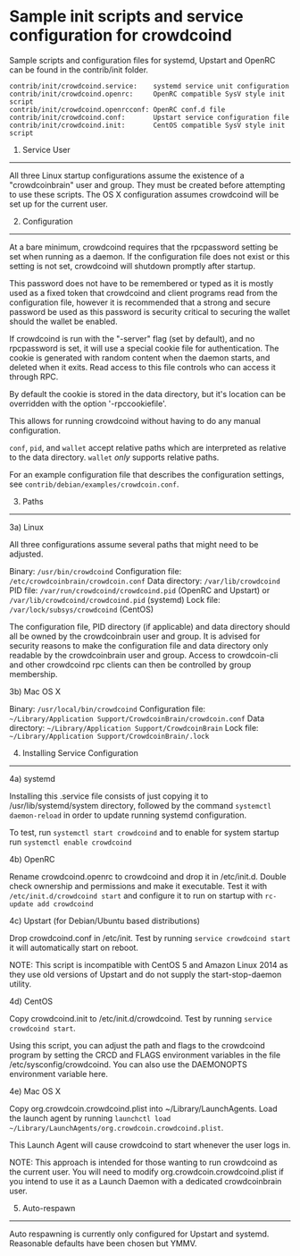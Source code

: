 Sample init scripts and service configuration for crowdcoind
==========================================================

Sample scripts and configuration files for systemd, Upstart and OpenRC
can be found in the contrib/init folder.

    contrib/init/crowdcoind.service:    systemd service unit configuration
    contrib/init/crowdcoind.openrc:     OpenRC compatible SysV style init script
    contrib/init/crowdcoind.openrcconf: OpenRC conf.d file
    contrib/init/crowdcoind.conf:       Upstart service configuration file
    contrib/init/crowdcoind.init:       CentOS compatible SysV style init script

1. Service User
---------------------------------

All three Linux startup configurations assume the existence of a "crowdcoinbrain" user
and group.  They must be created before attempting to use these scripts.
The OS X configuration assumes crowdcoind will be set up for the current user.

2. Configuration
---------------------------------

At a bare minimum, crowdcoind requires that the rpcpassword setting be set
when running as a daemon.  If the configuration file does not exist or this
setting is not set, crowdcoind will shutdown promptly after startup.

This password does not have to be remembered or typed as it is mostly used
as a fixed token that crowdcoind and client programs read from the configuration
file, however it is recommended that a strong and secure password be used
as this password is security critical to securing the wallet should the
wallet be enabled.

If crowdcoind is run with the "-server" flag (set by default), and no rpcpassword is set,
it will use a special cookie file for authentication. The cookie is generated with random
content when the daemon starts, and deleted when it exits. Read access to this file
controls who can access it through RPC.

By default the cookie is stored in the data directory, but it's location can be overridden
with the option '-rpccookiefile'.

This allows for running crowdcoind without having to do any manual configuration.

`conf`, `pid`, and `wallet` accept relative paths which are interpreted as
relative to the data directory. `wallet` *only* supports relative paths.

For an example configuration file that describes the configuration settings,
see `contrib/debian/examples/crowdcoin.conf`.

3. Paths
---------------------------------

3a) Linux

All three configurations assume several paths that might need to be adjusted.

Binary:              `/usr/bin/crowdcoind`
Configuration file:  `/etc/crowdcoinbrain/crowdcoin.conf`
Data directory:      `/var/lib/crowdcoind`
PID file:            `/var/run/crowdcoind/crowdcoind.pid` (OpenRC and Upstart) or `/var/lib/crowdcoind/crowdcoind.pid` (systemd)
Lock file:           `/var/lock/subsys/crowdcoind` (CentOS)

The configuration file, PID directory (if applicable) and data directory
should all be owned by the crowdcoinbrain user and group.  It is advised for security
reasons to make the configuration file and data directory only readable by the
crowdcoinbrain user and group.  Access to crowdcoin-cli and other crowdcoind rpc clients
can then be controlled by group membership.

3b) Mac OS X

Binary:              `/usr/local/bin/crowdcoind`
Configuration file:  `~/Library/Application Support/CrowdcoinBrain/crowdcoin.conf`
Data directory:      `~/Library/Application Support/CrowdcoinBrain`
Lock file:           `~/Library/Application Support/CrowdcoinBrain/.lock`

4. Installing Service Configuration
-----------------------------------

4a) systemd

Installing this .service file consists of just copying it to
/usr/lib/systemd/system directory, followed by the command
`systemctl daemon-reload` in order to update running systemd configuration.

To test, run `systemctl start crowdcoind` and to enable for system startup run
`systemctl enable crowdcoind`

4b) OpenRC

Rename crowdcoind.openrc to crowdcoind and drop it in /etc/init.d.  Double
check ownership and permissions and make it executable.  Test it with
`/etc/init.d/crowdcoind start` and configure it to run on startup with
`rc-update add crowdcoind`

4c) Upstart (for Debian/Ubuntu based distributions)

Drop crowdcoind.conf in /etc/init.  Test by running `service crowdcoind start`
it will automatically start on reboot.

NOTE: This script is incompatible with CentOS 5 and Amazon Linux 2014 as they
use old versions of Upstart and do not supply the start-stop-daemon utility.

4d) CentOS

Copy crowdcoind.init to /etc/init.d/crowdcoind. Test by running `service crowdcoind start`.

Using this script, you can adjust the path and flags to the crowdcoind program by
setting the CRCD and FLAGS environment variables in the file
/etc/sysconfig/crowdcoind. You can also use the DAEMONOPTS environment variable here.

4e) Mac OS X

Copy org.crowdcoin.crowdcoind.plist into ~/Library/LaunchAgents. Load the launch agent by
running `launchctl load ~/Library/LaunchAgents/org.crowdcoin.crowdcoind.plist`.

This Launch Agent will cause crowdcoind to start whenever the user logs in.

NOTE: This approach is intended for those wanting to run crowdcoind as the current user.
You will need to modify org.crowdcoin.crowdcoind.plist if you intend to use it as a
Launch Daemon with a dedicated crowdcoinbrain user.

5. Auto-respawn
-----------------------------------

Auto respawning is currently only configured for Upstart and systemd.
Reasonable defaults have been chosen but YMMV.
